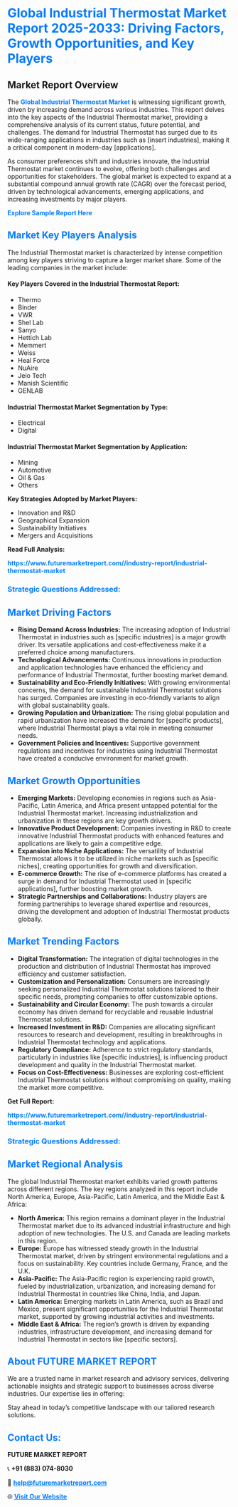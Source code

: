 <h1 style="color: #007BFF;">Global Industrial Thermostat Market Report 2025-2033: Driving Factors, Growth Opportunities, and Key Players</h1>

<section id="overview">
<h2>Market Report Overview</h2>
<p>The <a href="https://www.futuremarketreport.com//industry-report/industrial-thermostat-market" style="color: #007BFF; text-decoration: none;"><strong>Global Industrial Thermostat Market</strong></a> is witnessing significant growth, driven by increasing demand across various industries. This report delves into the key aspects of the Industrial Thermostat market, providing a comprehensive analysis of its current status, future potential, and challenges. The demand for Industrial Thermostat has surged due to its wide-ranging applications in industries such as [insert industries], making it a critical component in modern-day [applications].</p>
<p>As consumer preferences shift and industries innovate, the Industrial Thermostat market continues to evolve, offering both challenges and opportunities for stakeholders. The global market is expected to expand at a substantial compound annual growth rate (CAGR) over the forecast period, driven by technological advancements, emerging applications, and increasing investments by major players.</p>
</section>

<section id="overview">
<p><a href="https://www.futuremarketreport.com//request-sample/reportId=54961" style="color: #007BFF; text-decoration: none;"><strong>Explore Sample Report Here</strong></a></p>
</section>

<section id="key-players">
<h2 style="color: #007BFF;">Market Key Players Analysis</h2>
<p>The Industrial Thermostat market is characterized by intense competition among key players striving to capture a larger market share. Some of the leading companies in the market include:</p>
<h4>Key Players Covered in the Industrial Thermostat Report:</h4>
<ul><li>Thermo</li><li>Binder</li><li>VWR</li><li>Shel Lab</li><li>Sanyo</li><li>Hettich Lab</li><li>Memmert</li><li>Weiss</li><li>Heal Force</li><li>NuAire</li><li>Jeio Tech</li><li>Manish Scientific</li><li>GENLAB</li></ul>
<h4>Industrial Thermostat Market Segmentation by Type:</h4>
<ul><li>Electrical</li><li>Digital</li></ul>

<h4>Industrial Thermostat Market Segmentation by Application:</h4>
<ul><li>Mining</li><li>Automotive</li><li>Oil &amp; Gas</li><li>Others</li></ul>
<p><strong>Key Strategies Adopted by Market Players:</strong></p>
<ul>
<li>Innovation and R&D</li>
<li>Geographical Expansion</li>
<li>Sustainability Initiatives</li>
<li>Mergers and Acquisitions</li>
</ul>
</section>

<section>
<p><strong>Read Full Analysis: </strong></p><a href="https://www.futuremarketreport.com//industry-report/industrial-thermostat-market" style="color: #007BFF; text-decoration: none;"><strong>https://www.futuremarketreport.com//industry-report/industrial-thermostat-market</strong></a>
<h3 style="color: #007BFF;">Strategic Questions Addressed:</h3>
</section>

<section id="driving-factors">
<h2 style="color: #007BFF;">Market Driving Factors</h2>
<ul>
<li><strong>Rising Demand Across Industries:</strong> The increasing adoption of Industrial Thermostat in industries such as [specific industries] is a major growth driver. Its versatile applications and cost-effectiveness make it a preferred choice among manufacturers.</li>
<li><strong>Technological Advancements:</strong> Continuous innovations in production and application technologies have enhanced the efficiency and performance of Industrial Thermostat, further boosting market demand.</li>
<li><strong>Sustainability and Eco-Friendly Initiatives:</strong> With growing environmental concerns, the demand for sustainable Industrial Thermostat solutions has surged. Companies are investing in eco-friendly variants to align with global sustainability goals.</li>
<li><strong>Growing Population and Urbanization:</strong> The rising global population and rapid urbanization have increased the demand for [specific products], where Industrial Thermostat plays a vital role in meeting consumer needs.</li>
<li><strong>Government Policies and Incentives:</strong> Supportive government regulations and incentives for industries using Industrial Thermostat have created a conducive environment for market growth.</li>
</ul>
</section>

<section id="growth-opportunities">
<h2 style="color: #007BFF;">Market Growth Opportunities</h2>
<ul>
<li><strong>Emerging Markets:</strong> Developing economies in regions such as Asia-Pacific, Latin America, and Africa present untapped potential for the Industrial Thermostat market. Increasing industrialization and urbanization in these regions are key growth drivers.</li>
<li><strong>Innovative Product Development:</strong> Companies investing in R&D to create innovative Industrial Thermostat products with enhanced features and applications are likely to gain a competitive edge.</li>
<li><strong>Expansion into Niche Applications:</strong> The versatility of Industrial Thermostat allows it to be utilized in niche markets such as [specific niches], creating opportunities for growth and diversification.</li>
<li><strong>E-commerce Growth:</strong> The rise of e-commerce platforms has created a surge in demand for Industrial Thermostat used in [specific applications], further boosting market growth.</li>
<li><strong>Strategic Partnerships and Collaborations:</strong> Industry players are forming partnerships to leverage shared expertise and resources, driving the development and adoption of Industrial Thermostat products globally.</li>
</ul>
</section>

<section id="trending-factors">
<h2 style="color: #007BFF;">Market Trending Factors</h2>
<ul>
<li><strong>Digital Transformation:</strong> The integration of digital technologies in the production and distribution of Industrial Thermostat has improved efficiency and customer satisfaction.</li>
<li><strong>Customization and Personalization:</strong> Consumers are increasingly seeking personalized Industrial Thermostat solutions tailored to their specific needs, prompting companies to offer customizable options.</li>
<li><strong>Sustainability and Circular Economy:</strong> The push towards a circular economy has driven demand for recyclable and reusable Industrial Thermostat solutions.</li>
<li><strong>Increased Investment in R&D:</strong> Companies are allocating significant resources to research and development, resulting in breakthroughs in Industrial Thermostat technology and applications.</li>
<li><strong>Regulatory Compliance:</strong> Adherence to strict regulatory standards, particularly in industries like [specific industries], is influencing product development and quality in the Industrial Thermostat market.</li>
<li><strong>Focus on Cost-Effectiveness:</strong> Businesses are exploring cost-efficient Industrial Thermostat solutions without compromising on quality, making the market more competitive.</li>
</ul>
</section>

<section>
<p><strong>Get Full Report: </strong></p><a href="https://www.futuremarketreport.com//industry-report/industrial-thermostat-market" style="color: #007BFF; text-decoration: none;"><strong>https://www.futuremarketreport.com//industry-report/industrial-thermostat-market</strong></a>
<h3 style="color: #007BFF;">Strategic Questions Addressed:</h3>
</section>


<section id="regional-analysis">
<h2 style="color: #007BFF;">Market Regional Analysis</h2>
<p>The global Industrial Thermostat market exhibits varied growth patterns across different regions. The key regions analyzed in this report include North America, Europe, Asia-Pacific, Latin America, and the Middle East & Africa:</p>
<ul>
<li><strong>North America:</strong> This region remains a dominant player in the Industrial Thermostat market due to its advanced industrial infrastructure and high adoption of new technologies. The U.S. and Canada are leading markets in this region.</li>
<li><strong>Europe:</strong> Europe has witnessed steady growth in the Industrial Thermostat market, driven by stringent environmental regulations and a focus on sustainability. Key countries include Germany, France, and the U.K.</li>
<li><strong>Asia-Pacific:</strong> The Asia-Pacific region is experiencing rapid growth, fueled by industrialization, urbanization, and increasing demand for Industrial Thermostat in countries like China, India, and Japan.</li>
<li><strong>Latin America:</strong> Emerging markets in Latin America, such as Brazil and Mexico, present significant opportunities for the Industrial Thermostat market, supported by growing industrial activities and investments.</li>
<li><strong>Middle East & Africa:</strong> The region’s growth is driven by expanding industries, infrastructure development, and increasing demand for Industrial Thermostat in sectors like [specific sectors].</li>
</ul>
</section>

<footer>
<h2 style="color: #007BFF;">About FUTURE MARKET REPORT</h2>
<p>We are a trusted name in market research and advisory services, delivering actionable insights and strategic support to businesses across diverse industries. Our expertise lies in offering:</p>

<p>Stay ahead in today’s competitive landscape with our tailored research solutions.</p>

<h2 style="color: #007BFF;">Contact Us:</h2>
<p><strong>FUTURE MARKET REPORT</strong></p>
<p>📞 <strong>+91 (883) 074-8030</strong></p>
<p>📧 <strong><a href="mailto:help@futuremarketreport.com" style="color: #007BFF;">help@futuremarketreport.com</a></strong></p>
<p>🌐 <strong><a href="https://www.futuremarketreport.com/" style="color: #007BFF;">Visit Our Website</a></strong></p>
</footer>